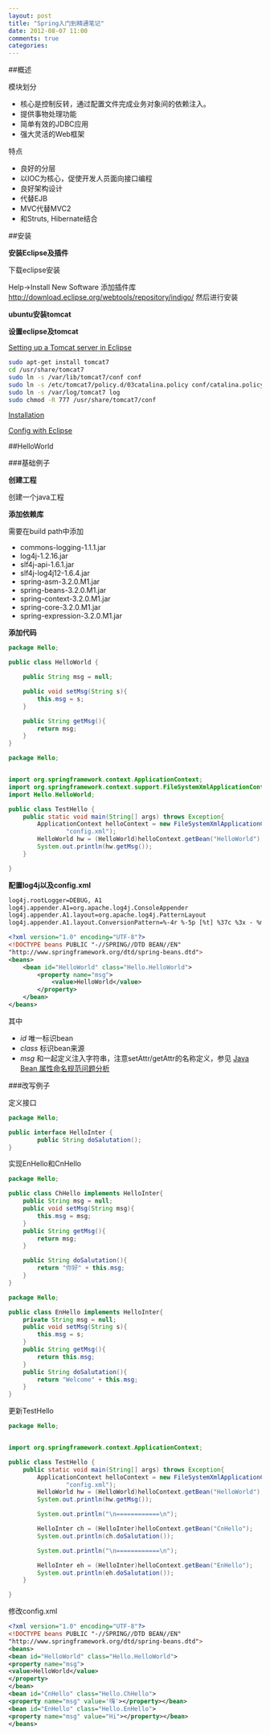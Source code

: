 ```yaml
---
layout: post
title: "Spring入门到精通笔记"
date: 2012-08-07 11:00
comments: true
categories: 
---
```


##概述

模块划分

- 核心是控制反转，通过配置文件完成业务对象间的依赖注入。
- 提供事物处理功能
- 简单有效的JDBC应用
- 强大灵活的Web框架

特点

- 良好的分层
- 以IOC为核心，促使开发人员面向接口编程
- 良好架构设计
- 代替EJB
- MVC代替MVC2
- 和Struts, Hibernate结合

##安装

**安装Eclipse及插件**

下载eclipse安装

Help->Install New Software
添加插件库
http://download.eclipse.org/webtools/repository/indigo/
然后进行安装

**ubuntu安装tomcat**

**设置eclipse及tomcat**

[Setting up a Tomcat server in Eclipse](https://github.com/openplans/OpenTripPlanner/wiki/SettingUpATomcatServerInEclipse)

```bash
sudo apt-get install tomcat7
cd /usr/share/tomcat7
sudo ln -s /var/lib/tomcat7/conf conf
sudo ln -s /etc/tomcat7/policy.d/03catalina.policy conf/catalina.policy
sudo ln -s /var/log/tomcat7 log
sudo chmod -R 777 /usr/share/tomcat7/conf
```

[Installation](https://help.ubuntu.com/12.04/serverguide/tomcat.html)

[Config with Eclipse](https://github.com/openplans/OpenTripPlanner/wiki/SettingUpATomcatServerInEclipse)

##HelloWorld

###基础例子

**创建工程**

创建一个java工程

**添加依赖库**

需要在build path中添加

- commons-logging-1.1.1.jar
- log4j-1.2.16.jar
- slf4j-api-1.6.1.jar
- slf4j-log4j12-1.6.4.jar
- spring-asm-3.2.0.M1.jar
- spring-beans-3.2.0.M1.jar
- spring-context-3.2.0.M1.jar
- spring-core-3.2.0.M1.jar
- spring-expression-3.2.0.M1.jar

**添加代码**

``` java HelloWorld.java
package Hello;

public class HelloWorld {

	public String msg = null;

	public void setMsg(String s){
		this.msg = s;
	}

	public String getMsg(){
		return msg;
	}
}
```

``` java TestHello.java
package Hello;


import org.springframework.context.ApplicationContext;
import org.springframework.context.support.FileSystemXmlApplicationContext;
import Hello.HelloWorld;

public class TestHello {
	public static void main(String[] args) throws Exception{
		ApplicationContext helloContext = new FileSystemXmlApplicationContext(
				"config.xml");
		HelloWorld hw = (HelloWorld)helloContext.getBean("HelloWorld");
		System.out.println(hw.getMsg());
	}

}

```

**配置log4j以及config.xml**

```xml log4j.properties
log4j.rootLogger=DEBUG, A1
log4j.appender.A1=org.apache.log4j.ConsoleAppender
log4j.appender.A1.layout=org.apache.log4j.PatternLayout
log4j.appender.A1.layout.ConversionPattern=%-4r %-5p [%t] %37c %3x - %m%n
```

```xml config.xml
<?xml version="1.0" encoding="UTF-8"?>
<!DOCTYPE beans PUBLIC "-//SPRING//DTD BEAN//EN"
"http://www.springframework.org/dtd/spring-beans.dtd">
<beans>
	<bean id="HelloWorld" class="Hello.HelloWorld">
		<property name="msg">
			<value>HelloWorld</value>
		</property>
	</bean>
</beans>
```
其中

- *id* 		唯一标识bean
- *class*	标识bean来源
- *msg*		和<value>一起定义注入字符串，注意setAttr/getAttr的名称定义，参见 [Java Bean 属性命名规范问题分析](http://blog.csdn.net/yunye114105/article/details/7364264)

###改写例子

定义接口
```java HelloInter.java
package Hello;

public interface HelloInter {
		public String doSalutation();
}
```

实现EnHello和CnHello

```java ChHello.java
package Hello;

public class ChHello implements HelloInter{
	public String msg = null;
	public void setMsg(String msg){
		this.msg = msg;
	}
	public String getMsg(){
		return msg;
	}

	public String doSalutation(){
		return "你好" + this.msg;
	}
}

```

```java EnHello.java
package Hello;

public class EnHello implements HelloInter{
	private String msg = null;
	public void setMsg(String s){
		this.msg = s;
	}
	public String getMsg(){
		return this.msg;
	}
	public String doSalutation(){
		return "Welcome" + this.msg;
	}
}
```

更新TestHello

```java TestHello.java
package Hello;


import org.springframework.context.ApplicationContext;

public class TestHello {
	public static void main(String[] args) throws Exception{
		ApplicationContext helloContext = new FileSystemXmlApplicationContext(
				"config.xml");
		HelloWorld hw = (HelloWorld)helloContext.getBean("HelloWorld");
		System.out.println(hw.getMsg());

		System.out.println("\n============\n");

		HelloInter ch = (HelloInter)helloContext.getBean("CnHello");
		System.out.println(ch.doSalutation());

		System.out.println("\n============\n");

		HelloInter eh = (HelloInter)helloContext.getBean("EnHello");
		System.out.println(eh.doSalutation());
	}

}
```

修改config.xml

```xml config.xml
<?xml version="1.0" encoding="UTF-8"?>
<!DOCTYPE beans PUBLIC "-//SPRING//DTD BEAN//EN"
"http://www.springframework.org/dtd/spring-beans.dtd">
<beans>
<bean id="HelloWorld" class="Hello.HelloWorld">
<property name="msg">
<value>HelloWorld</value>
</property>
</bean>
<bean id="CnHello" class="Hello.ChHello">
<property name="msg" value='嗨'></property></bean>
<bean id="EnHello" class="Hello.EnHello">
<property name="msg" value="Hi"></property></bean>
</beans>
```

